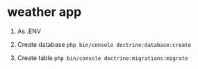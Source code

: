 # weather app

1. As .ENV 

2. Create database
`php bin/console doctrine:database:create`

3. Create table
`php bin/console doctrine:migrations:migrate`
